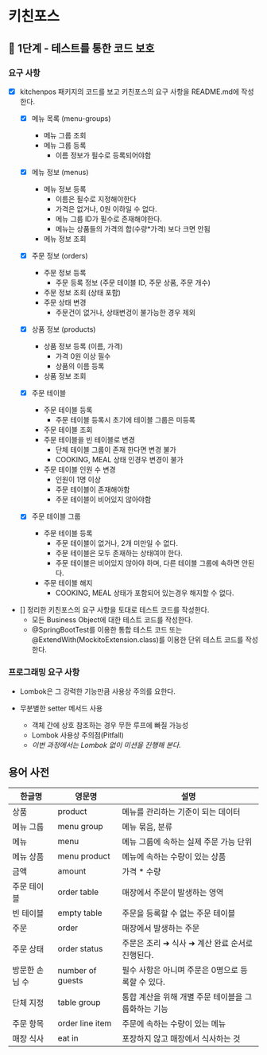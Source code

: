 # 키친포스

## 🚀 1단계 - 테스트를 통한 코드 보호

### 요구 사항

- [X] kitchenpos 패키지의 코드를 보고 키친포스의 요구 사항을 README.md에 작성한다.
  - [X] 메뉴 목록 (menu-groups)
    - 메뉴 그룹 조회
    - 메뉴 그룹 등록
      - 이름 정보가 필수로 등록되어야함

  - [X] 메뉴 정보 (menus)
    - 메뉴 정보 등록
      - 이름은 필수로 지정해야한다
      - 가격은 없거나, 0원 이하일 수 없다.
      - 메뉴 그룹 ID가 필수로 존재해야한다.
      - 메뉴는 상품들의 가격의 합(수량*가격) 보다 크면 안됨
    - 메뉴 정보 조회

  - [X] 주문 정보 (orders)
    - 주문 정보 등록
      - 주문 등록 정보 (주문 테이블 ID, 주문 상품, 주문 개수)
    - 주문 정보 조회 (상태 포함)
    - 주문 상태 변경
      - 주문건이 없거나, 상태변겅이 불가능한 경우 제외

  - [X] 상품 정보 (products)
    - 상품 정보 등록 (이름, 가격)
      - 가격 0원 이상 필수
      - 상품의 이름 등록
    - 상품 정보 조회

  - [X] 주문 테이블
    - 주문 테이블 등록
      - 주문 테이블 등록시 초기에 테이블 그룹은 미등록
    - 주문 테이블 조회
    - 주문 테이블을 빈 테이블로 변경
      - 단체 테이블 그룹이 존재 한다면 변경 불가
      - COOKING, MEAL 상태 인경우 변경이 불가
    - 주문 테이블 인원 수 변경
      - 인원이 1명 이상
      - 주문 테이블이 존재해야함
      - 주문 테이블이 비어있지 않아야함

  - [X] 주문 테이블 그룹
    - 주문 테이블 등록
      - 주문 테이블이 없거나, 2개 미만일 수 없다.
      - 주문 테이블은 모두 존재하는 상태여야 한다.
      - 주문 테이블은 비어있지 않아야 하며, 다른 테이블 그룹에 속하면 안된다.
    - 주문 테이블 해지
      - COOKING, MEAL 상태가 포함되어 있는경우 해지할 수 없다.

- [] 정리한 키친포스의 요구 사항을 토대로 테스트 코드를 작성한다.
  - 모든 Business Object에 대한 테스트 코드를 작성한다.
  - @SpringBootTest를 이용한 통합 테스트 코드 또는 @ExtendWith(MockitoExtension.class)를 이용한 단위 테스트 코드를 작성한다.

### 프로그래밍 요구 사항
- Lombok은 그 강력한 기능만큼 사용상 주의를 요한다.

- 무분별한 setter 메서드 사용
  - 객체 간에 상호 참조하는 경우 무한 루프에 빠질 가능성 
  - Lombok 사용상 주의점(Pitfall)
  - *이번 과정에서는 Lombok 없이 미션을 진행해 본다.*

## 용어 사전

| 한글명 | 영문명 | 설명 |
| --- | --- | --- |
| 상품 | product | 메뉴를 관리하는 기준이 되는 데이터 |
| 메뉴 그룹 | menu group | 메뉴 묶음, 분류 |
| 메뉴 | menu | 메뉴 그룹에 속하는 실제 주문 가능 단위 |
| 메뉴 상품 | menu product | 메뉴에 속하는 수량이 있는 상품 |
| 금액 | amount | 가격 * 수량 |
| 주문 테이블 | order table | 매장에서 주문이 발생하는 영역 |
| 빈 테이블 | empty table | 주문을 등록할 수 없는 주문 테이블 |
| 주문 | order | 매장에서 발생하는 주문 |
| 주문 상태 | order status | 주문은 조리 ➜ 식사 ➜ 계산 완료 순서로 진행된다. |
| 방문한 손님 수 | number of guests | 필수 사항은 아니며 주문은 0명으로 등록할 수 있다. |
| 단체 지정 | table group | 통합 계산을 위해 개별 주문 테이블을 그룹화하는 기능 |
| 주문 항목 | order line item | 주문에 속하는 수량이 있는 메뉴 |
| 매장 식사 | eat in | 포장하지 않고 매장에서 식사하는 것 |
